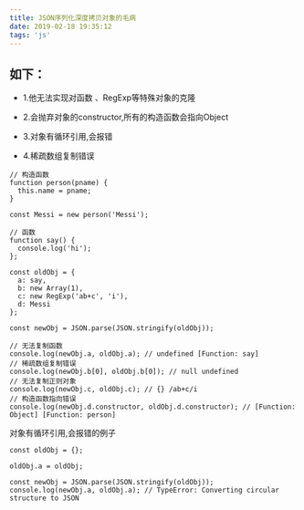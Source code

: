 ```yaml
---
title: JSON序列化深度拷贝对象的毛病
date: 2019-02-18 19:35:12
tags: 'js'
---
```


## 如下： 
- 1.他无法实现对函数 、RegExp等特殊对象的克隆

- 2.会抛弃对象的constructor,所有的构造函数会指向Object

- 3.对象有循环引用,会报错

- 4.稀疏数组复制错误

```
// 构造函数
function person(pname) {
  this.name = pname;
}

const Messi = new person('Messi');

// 函数
function say() {
  console.log('hi');
};

const oldObj = {
  a: say,
  b: new Array(1),
  c: new RegExp('ab+c', 'i'),
  d: Messi
};

const newObj = JSON.parse(JSON.stringify(oldObj));

// 无法复制函数
console.log(newObj.a, oldObj.a); // undefined [Function: say]
// 稀疏数组复制错误
console.log(newObj.b[0], oldObj.b[0]); // null undefined
// 无法复制正则对象
console.log(newObj.c, oldObj.c); // {} /ab+c/i
// 构造函数指向错误
console.log(newObj.d.constructor, oldObj.d.constructor); // [Function: Object] [Function: person]

```

对象有循环引用,会报错的例子
```
const oldObj = {};

oldObj.a = oldObj;

const newObj = JSON.parse(JSON.stringify(oldObj));
console.log(newObj.a, oldObj.a); // TypeError: Converting circular structure to JSON
```